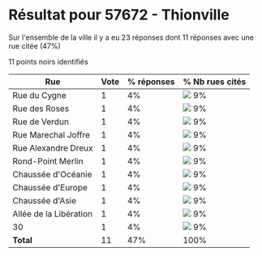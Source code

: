 # Résultat pour 57672 - Thionville

Sur l'ensemble de la ville il y a eu 23 réponses dont 11 réponses avec une rue citée (47%)

11 points noirs identifiés

| Rue | Vote | % réponses | % Nb rues cités|
|-----|------|------------|----------------|
| Rue du Cygne | 1 | 4% | <img src="../../img/bar_9.gif" />&nbsp;9%|
| Rue des Roses | 1 | 4% | <img src="../../img/bar_9.gif" />&nbsp;9%|
| Rue de Verdun | 1 | 4% | <img src="../../img/bar_9.gif" />&nbsp;9%|
| Rue Marechal Joffre | 1 | 4% | <img src="../../img/bar_9.gif" />&nbsp;9%|
| Rue Alexandre Dreux | 1 | 4% | <img src="../../img/bar_9.gif" />&nbsp;9%|
| Rond-Point Merlin | 1 | 4% | <img src="../../img/bar_9.gif" />&nbsp;9%|
| Chaussée d'Océanie | 1 | 4% | <img src="../../img/bar_9.gif" />&nbsp;9%|
| Chaussée d'Europe | 1 | 4% | <img src="../../img/bar_9.gif" />&nbsp;9%|
| Chaussée d'Asie | 1 | 4% | <img src="../../img/bar_9.gif" />&nbsp;9%|
| Allée de la Libération | 1 | 4% | <img src="../../img/bar_9.gif" />&nbsp;9%|
| 30 | 1 | 4% | <img src="../../img/bar_9.gif" />&nbsp;9%|
| **Total** | 11 | 47% | 100%|
